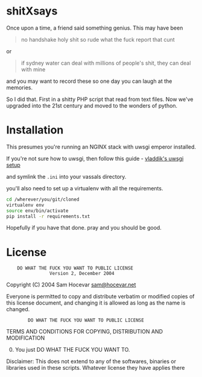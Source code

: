 # shitXsays

Once upon a time, a friend said something genius. This may have been

> no handshake
> holy shit
> so rude
> what the fuck
> report that cunt

or

> if sydney water can deal with millions of people's shit, they can deal with mine

and you may want to record these so one day you can laugh at the memories.

So I did that. First in a shitty PHP script that read from text files. Now we've upgraded into the 21st century and moved to the wonders of python. 

# Installation

This presumes you're running an NGINX stack with uwsgi emperor installed.

If you're not sure how to uwsgi, then follow this guide - [vladdik's uwsgi setup](http://vladikk.com/2013/09/12/serving-flask-with-nginx-on-ubuntu/)

and symlink the `.ini` into your vassals directory.

you'll also need to set up a virtualenv with all the requirements.

```bash
cd /wherever/you/git/cloned
virtualenv env
source env/bin/activate
pip install -r requirements.txt
```

Hopefully if you have that done. pray and you should be good.

# License

        DO WHAT THE FUCK YOU WANT TO PUBLIC LICENSE 
                    Version 2, December 2004 

 Copyright (C) 2004 Sam Hocevar <sam@hocevar.net> 

 Everyone is permitted to copy and distribute verbatim or modified 
 copies of this license document, and changing it is allowed as long 
 as the name is changed. 

            DO WHAT THE FUCK YOU WANT TO PUBLIC LICENSE 
   TERMS AND CONDITIONS FOR COPYING, DISTRIBUTION AND MODIFICATION 

  0. You just DO WHAT THE FUCK YOU WANT TO.


Disclaimer: This does not extend to any of the softwares, binaries or libraries used in these scripts. Whatever license they have applies there
